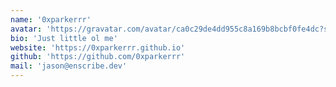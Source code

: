 ```yaml
---
name: '0xparkerrr'
avatar: 'https://gravatar.com/avatar/ca0c29de4dd955c8a169b8bcbf0fe4dc?size=256'
bio: 'Just little ol me'
website: 'https://0xparkerrr.github.io'
github: 'https://github.com/0xparkerrr'
mail: 'jason@enscribe.dev'
---
```

